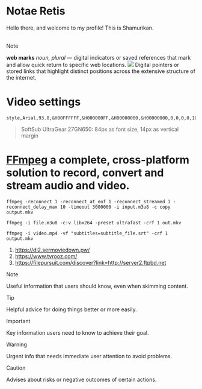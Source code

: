 <h1> Notae Retis </h1>
Hello there, and welcome to my profile! This is Shamurikan.
<br/> <br/>

> [!NOTE]
> **web marks** *noun, plural* — digital indicators or saved references that mark and allow quick return to specific web locations.
        <a href="https://github.com/"><img src="images/42A30273-CC03-4064-9ED2-47DA3F4AC752.png"/></a>
Digital pointers or stored links that highlight distinct positions across the extensive structure of the internet.

<h1>Video settings</h1>

```JS
style,Arial,93.8,&H00FFFFFF,&H000000FF,&H00000000,&H00000000,0,0,0,0,100,100,0,0,1,2.0,0,2,0,0,75,1
```
> SoftSub UltraGear 27GN650: 84px as font size, 14px as vertical margin

# [FFmpeg](https://ffmpeg.org/) a complete, cross-platform solution to record, convert and stream audio and video.


```JS
ffmpeg -reconnect 1 -reconnect_at_eof 1 -reconnect_streamed 1 -reconnect_delay_max 10 -timeout 3000000 -i input.m3u8 -c copy output.mkv
```

```JS
ffmpeg -i file.m3u8 -c:v libx264 -preset ultrafast -crf 1 out.mkv
```

```JS
ffmpeg -i video.mp4 -vf "subtitles=subtitle_file.srt" -crf 1 output.mkv
```

1. https://dl2.sermoviedown.pw/
 2. https://www.tvrooz.com/
 3. https://filepursuit.com/discover?link=http://server2.ftpbd.net

> [!NOTE]
> Useful information that users should know, even when skimming content.

> [!TIP]
> Helpful advice for doing things better or more easily.

> [!IMPORTANT]
> Key information users need to know to achieve their goal.

> [!WARNING]
> Urgent info that needs immediate user attention to avoid problems.

> [!CAUTION]
> Advises about risks or negative outcomes of certain actions.
